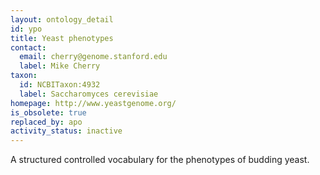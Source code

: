 ```yaml
---
layout: ontology_detail
id: ypo
title: Yeast phenotypes
contact:
  email: cherry@genome.stanford.edu
  label: Mike Cherry
taxon:
  id: NCBITaxon:4932
  label: Saccharomyces cerevisiae
homepage: http://www.yeastgenome.org/ 
is_obsolete: true
replaced_by: apo
activity_status: inactive
---
```


A structured controlled vocabulary for the phenotypes of budding yeast.
